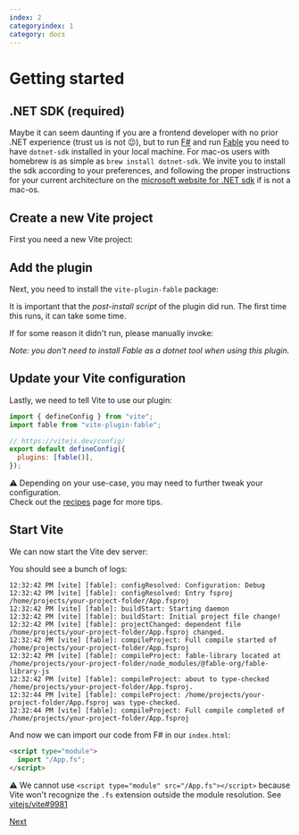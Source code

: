 ```yaml
---
index: 2
categoryindex: 1
category: docs
---
```


# Getting started

## .NET SDK (required)

Maybe it can seem daunting if you are a frontend developer with no prior .NET experience (trust us is not 😉), but to run [F#](https://dotnet.microsoft.com/en-us/languages/fsharp) and run [Fable](https://fable.io/) you need to have `dotnet-sdk` installed in your local machine.
For mac-os users with homebrew is as simple as `brew install dotnet-sdk`. We invite you to install the sdk according to your preferences, and following the proper instructions for your current architecture on the [microsoft website for .NET sdk](https://dotnet.microsoft.com/en-us/download) if is not a mac-os.

## Create a new Vite project

First you need a new Vite project:

<vpf-command npm="npm create vite@latest" bun="bun create vite"></vpf-command>

## Add the plugin

Next, you need to install the `vite-plugin-fable` package:

<vpf-command npm="npm install -D vite-plugin-fable" bun="bun install -D --trust vite-plugin-fable"></vpf-command>

It is important that the _post-install script_ of the plugin did run. The first time this runs, it can take some time.

If for some reason it didn't run, please manually invoke:

<vpf-command npm="npm --prefix ./node_modules/vite-plugin-fable/ run postinstall" bun="bun run --cwd ./node_modules/vite-plugin-fable/ postinstall"></vpf-command>

_Note: you don't need to install Fable as a dotnet tool when using this plugin._

## Update your Vite configuration

Lastly, we need to tell Vite to use our plugin:

```js
import { defineConfig } from "vite";
import fable from "vite-plugin-fable";

// https://vitejs.dev/config/
export default defineConfig({
  plugins: [fable()],
});
```

⚠️ Depending on your use-case, you may need to further tweak your configuration.  
Check out the [recipes](./recipes.md) page for more tips.

## Start Vite

We can now start the Vite dev server:

<vpf-command npm="npm run dev" bun="bunx --bun vite"></vpf-command>

You should see a bunch of logs:

```
12:32:42 PM [vite] [fable]: configResolved: Configuration: Debug
12:32:42 PM [vite] [fable]: configResolved: Entry fsproj /home/projects/your-project-folder/App.fsproj
12:32:42 PM [vite] [fable]: buildStart: Starting daemon
12:32:42 PM [vite] [fable]: buildStart: Initial project file change!
12:32:42 PM [vite] [fable]: projectChanged: dependent file /home/projects/your-project-folder/App.fsproj changed.
12:32:42 PM [vite] [fable]: compileProject: Full compile started of /home/projects/your-project-folder/App.fsproj
12:32:42 PM [vite] [fable]: compileProject: fable-library located at /home/projects/your-project-folder/node_modules/@fable-org/fable-library-js
12:32:42 PM [vite] [fable]: compileProject: about to type-checked /home/projects/your-project-folder/App.fsproj.
12:32:44 PM [vite] [fable]: compileProject: /home/projects/your-project-folder/App.fsproj was type-checked.
12:32:44 PM [vite] [fable]: compileProject: Full compile completed of /home/projects/your-project-folder/App.fsproj
```

And now we can import our code from F# in our `index.html`:

```html
<script type="module">
  import "/App.fs";
</script>
```

⚠️ We cannot use `<script type="module" src="/App.fs"></script>` because Vite won't recognize the `.fs` extension outside the module resolution.
See [vitejs/vite#9981](https://github.com/vitejs/vite/pull/9981)

[Next]({{fsdocs-next-page-link}})

